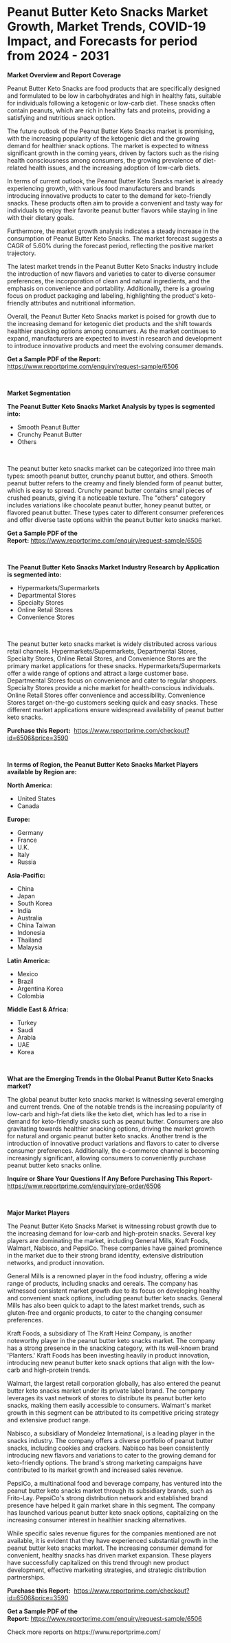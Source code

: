 <p><h1>Peanut Butter Keto Snacks Market Growth, Market Trends, COVID-19 Impact, and Forecasts for period from 2024 - 2031</h1></p><p><strong>Market Overview and Report Coverage</strong></p>
<p><p>Peanut Butter Keto Snacks are food products that are specifically designed and formulated to be low in carbohydrates and high in healthy fats, suitable for individuals following a ketogenic or low-carb diet. These snacks often contain peanuts, which are rich in healthy fats and proteins, providing a satisfying and nutritious snack option.</p><p>The future outlook of the Peanut Butter Keto Snacks market is promising, with the increasing popularity of the ketogenic diet and the growing demand for healthier snack options. The market is expected to witness significant growth in the coming years, driven by factors such as the rising health consciousness among consumers, the growing prevalence of diet-related health issues, and the increasing adoption of low-carb diets.</p><p>In terms of current outlook, the Peanut Butter Keto Snacks market is already experiencing growth, with various food manufacturers and brands introducing innovative products to cater to the demand for keto-friendly snacks. These products often aim to provide a convenient and tasty way for individuals to enjoy their favorite peanut butter flavors while staying in line with their dietary goals.</p><p>Furthermore, the market growth analysis indicates a steady increase in the consumption of Peanut Butter Keto Snacks. The market forecast suggests a CAGR of 5.60% during the forecast period, reflecting the positive market trajectory.</p><p>The latest market trends in the Peanut Butter Keto Snacks industry include the introduction of new flavors and varieties to cater to diverse consumer preferences, the incorporation of clean and natural ingredients, and the emphasis on convenience and portability. Additionally, there is a growing focus on product packaging and labeling, highlighting the product's keto-friendly attributes and nutritional information.</p><p>Overall, the Peanut Butter Keto Snacks market is poised for growth due to the increasing demand for ketogenic diet products and the shift towards healthier snacking options among consumers. As the market continues to expand, manufacturers are expected to invest in research and development to introduce innovative products and meet the evolving consumer demands.</p></p>
<p><strong>Get a Sample PDF of the Report:</strong> <a href="https://www.reportprime.com/enquiry/request-sample/6506">https://www.reportprime.com/enquiry/request-sample/6506</a></p>
<p>&nbsp;</p>
<p><strong>Market Segmentation</strong></p>
<p><strong>The Peanut Butter Keto Snacks Market Analysis by types is segmented into:</strong></p>
<p><ul><li>Smooth Peanut Butter</li><li>Crunchy Peanut Butter</li><li>Others</li></ul></p>
<p>&nbsp;</p>
<p><p>The peanut butter keto snacks market can be categorized into three main types: smooth peanut butter, crunchy peanut butter, and others. Smooth peanut butter refers to the creamy and finely blended form of peanut butter, which is easy to spread. Crunchy peanut butter contains small pieces of crushed peanuts, giving it a noticeable texture. The "others" category includes variations like chocolate peanut butter, honey peanut butter, or flavored peanut butter. These types cater to different consumer preferences and offer diverse taste options within the peanut butter keto snacks market.</p></p>
<p><strong>Get a Sample PDF of the Report:</strong>&nbsp;<a href="https://www.reportprime.com/enquiry/request-sample/6506">https://www.reportprime.com/enquiry/request-sample/6506</a></p>
<p>&nbsp;</p>
<p><strong>The Peanut Butter Keto Snacks Market Industry Research by Application is segmented into:</strong></p>
<p><ul><li>Hypermarkets/Supermarkets</li><li>Departmental Stores</li><li>Specialty Stores</li><li>Online Retail Stores</li><li>Convenience Stores</li></ul></p>
<p>&nbsp;</p>
<p><p>The peanut butter keto snacks market is widely distributed across various retail channels. Hypermarkets/Supermarkets, Departmental Stores, Specialty Stores, Online Retail Stores, and Convenience Stores are the primary market applications for these snacks. Hypermarkets/Supermarkets offer a wide range of options and attract a large customer base. Departmental Stores focus on convenience and cater to regular shoppers. Specialty Stores provide a niche market for health-conscious individuals. Online Retail Stores offer convenience and accessibility. Convenience Stores target on-the-go customers seeking quick and easy snacks. These different market applications ensure widespread availability of peanut butter keto snacks.</p></p>
<p><strong>Purchase this Report:</strong>&nbsp; <a href="https://www.reportprime.com/checkout?id=6506&price=3590">https://www.reportprime.com/checkout?id=6506&price=3590</a></p>
<p>&nbsp;</p>
<p><strong>In terms of Region, the Peanut Butter Keto Snacks Market Players available by Region are:</strong></p>
<p>
    <p> <strong> North America: </strong>
        <ul>
            <li>United States</li>
            <li>Canada</li>
        </ul>
        </p> 
    <p> <strong> Europe: </strong>
        <ul>
            <li>Germany</li>
            <li>France</li>
            <li>U.K.</li>
            <li>Italy</li>
            <li>Russia</li>
        </ul>
        </p> 
    <p> <strong> Asia-Pacific: </strong>
        <ul>
            <li>China</li>
            <li>Japan</li>
            <li>South Korea</li>
            <li>India</li>
            <li>Australia</li>
            <li>China Taiwan</li>
            <li>Indonesia</li>
            <li>Thailand</li>
            <li>Malaysia</li>
        </ul>
        </p> 
    <p> <strong> Latin America: </strong>
        <ul>
            <li>Mexico</li>
            <li>Brazil</li>
            <li>Argentina Korea</li>
            <li>Colombia</li>
        </ul>
        </p> 
    <p> <strong> Middle East & Africa: </strong>
        <ul>
            <li>Turkey</li>
            <li>Saudi</li>
            <li>Arabia</li>
            <li>UAE</li>
            <li>Korea</li>
        </ul>
    </p>
    </p>
<p>&nbsp;</p>
<p><strong>What are the Emerging Trends in the Global Peanut Butter Keto Snacks market?</strong></p>
<p><p>The global peanut butter keto snacks market is witnessing several emerging and current trends. One of the notable trends is the increasing popularity of low-carb and high-fat diets like the keto diet, which has led to a rise in demand for keto-friendly snacks such as peanut butter. Consumers are also gravitating towards healthier snacking options, driving the market growth for natural and organic peanut butter keto snacks. Another trend is the introduction of innovative product variations and flavors to cater to diverse consumer preferences. Additionally, the e-commerce channel is becoming increasingly significant, allowing consumers to conveniently purchase peanut butter keto snacks online.</p></p>
<p><strong>Inquire or Share Your Questions If Any Before Purchasing This Report</strong>- <a href="https://www.reportprime.com/enquiry/pre-order/6506">https://www.reportprime.com/enquiry/pre-order/6506</a></p>
<p>&nbsp;</p>
<p><strong>Major Market Players</strong></p>
<p><p>The Peanut Butter Keto Snacks Market is witnessing robust growth due to the increasing demand for low-carb and high-protein snacks. Several key players are dominating the market, including General Mills, Kraft Foods, Walmart, Nabisco, and PepsiCo. These companies have gained prominence in the market due to their strong brand identity, extensive distribution networks, and product innovation.</p><p>General Mills is a renowned player in the food industry, offering a wide range of products, including snacks and cereals. The company has witnessed consistent market growth due to its focus on developing healthy and convenient snack options, including peanut butter keto snacks. General Mills has also been quick to adapt to the latest market trends, such as gluten-free and organic products, to cater to the changing consumer preferences.</p><p>Kraft Foods, a subsidiary of The Kraft Heinz Company, is another noteworthy player in the peanut butter keto snacks market. The company has a strong presence in the snacking category, with its well-known brand 'Planters.' Kraft Foods has been investing heavily in product innovation, introducing new peanut butter keto snack options that align with the low-carb and high-protein trends.</p><p>Walmart, the largest retail corporation globally, has also entered the peanut butter keto snacks market under its private label brand. The company leverages its vast network of stores to distribute its peanut butter keto snacks, making them easily accessible to consumers. Walmart's market growth in this segment can be attributed to its competitive pricing strategy and extensive product range.</p><p>Nabisco, a subsidiary of Mondelez International, is a leading player in the snacks industry. The company offers a diverse portfolio of peanut butter snacks, including cookies and crackers. Nabisco has been consistently introducing new flavors and variations to cater to the growing demand for keto-friendly options. The brand's strong marketing campaigns have contributed to its market growth and increased sales revenue.</p><p>PepsiCo, a multinational food and beverage company, has ventured into the peanut butter keto snacks market through its subsidiary brands, such as Frito-Lay. PepsiCo's strong distribution network and established brand presence have helped it gain market share in this segment. The company has launched various peanut butter keto snack options, capitalizing on the increasing consumer interest in healthier snacking alternatives.</p><p>While specific sales revenue figures for the companies mentioned are not available, it is evident that they have experienced substantial growth in the peanut butter keto snacks market. The increasing consumer demand for convenient, healthy snacks has driven market expansion. These players have successfully capitalized on this trend through new product development, effective marketing strategies, and strategic distribution partnerships.</p></p>
<p><strong>Purchase this Report:</strong>&nbsp;&nbsp;<a href="https://www.reportprime.com/checkout?id=6506&price=3590">https://www.reportprime.com/checkout?id=6506&price=3590</a></p>
<p></p>
<p><strong>Get a Sample PDF of the Report:</strong>&nbsp;<a href="https://www.reportprime.com/enquiry/request-sample/6506">https://www.reportprime.com/enquiry/request-sample/6506</a></p>
<p>Check more reports on https://www.reportprime.com/</p>